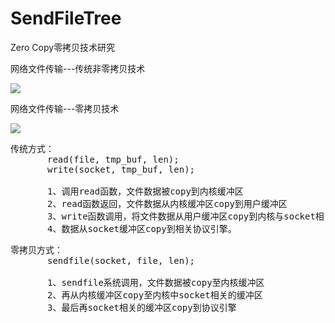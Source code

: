 # SendFileTree
Zero Copy零拷贝技术研究


网络文件传输---传统非零拷贝技术

![](https://i.imgur.com/dfoefdf.png)

网络文件传输---零拷贝技术

![](https://i.imgur.com/x0c2AbN.png)

<pre>
传统方式：
       read(file, tmp_buf, len);      
       write(socket, tmp_buf, len);

       1、调用read函数，文件数据被copy到内核缓冲区 
       2、read函数返回，文件数据从内核缓冲区copy到用户缓冲区 
       3、write函数调用，将文件数据从用户缓冲区copy到内核与socket相关的缓冲区。 
       4、数据从socket缓冲区copy到相关协议引擎。
</pre>

<pre>
零拷贝方式：
       sendfile(socket, file, len);
 
       1、sendfile系统调用，文件数据被copy至内核缓冲区 
       2、再从内核缓冲区copy至内核中socket相关的缓冲区 
       3、最后再socket相关的缓冲区copy到协议引擎
</pre> 